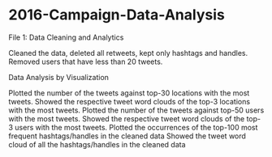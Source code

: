 # 2016-Campaign-Data-Analysis

File 1: Data Cleaning and Analytics

Cleaned the data, deleted all retweets, kept only hashtags and handles.
Removed users that have less than 20 tweets.

Data Analysis by Visualization

Plotted the number of the tweets against top-30 locations with the most tweets.
Showed the respective tweet word clouds of the top-3 locations with the most tweets.
Plotted the number of the tweets against top-50 users with the most tweets.
Showed the respective tweet word clouds of the top-3 users with the most tweets.
Plotted the occurrences of the top-100 most frequent hashtags/handles in the cleaned data
Showed the tweet word cloud of all the hashtags/handles in the cleaned data
